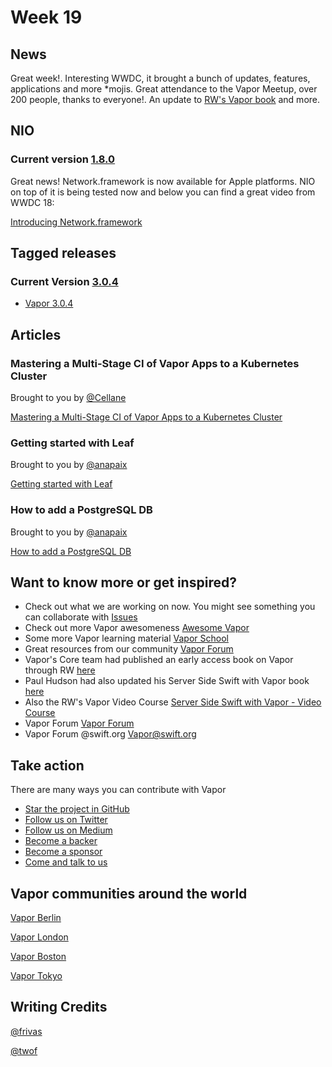 # Week 19

## News

Great week!. Interesting WWDC, it brought a bunch of updates, features, applications and more *mojis. Great attendance to the Vapor Meetup, over 200 people, thanks to everyone!. An update to [RW's Vapor book](https://www.raywenderlich.com/195807/server-side-swift-with-vapor-5-new-chapters-available) and more. 

## NIO

### Current version [1.8.0](https://github.com/apple/swift-nio/releases/tag/1.8.0)

Great news! Network.framework is now available for Apple platforms. NIO on top of it is being tested now and below you can find a great video from WWDC 18:

[Introducing Network.framework](https://developer.apple.com/videos/play/wwdc2018/715/)

## Tagged releases
### Current Version [3.0.4](https://github.com/vapor/vapor/releases/tag/3.0.4)

- [Vapor 3.0.4](https://github.com/vapor/vapor/releases/tag/3.0.4)

## Articles

### Mastering a Multi-Stage CI of Vapor Apps to a Kubernetes Cluster

Brought to you by [@Cellane](https://github.com/Cellane)

[Mastering a Multi-Stage CI of Vapor Apps to a Kubernetes Cluster](https://www.milanvit.net/post/how-to-master-a-multi-stage-continuous-delivery-of-vapor-apps-to-a-kubernetes-cluster)

### Getting started with Leaf

Brought to you by [@anapaix](https://github.com/JoeyBodnar)

[Getting started with Leaf](https://www.vaporforums.io/viewThread/46)

### How to add a PostgreSQL DB

Brought to you by [@anapaix](https://github.com/JoeyBodnar)

[How to add a PostgreSQL DB](https://www.youtube.com/watch?v=QGxJQ2NMCq8&t=2s)

## Want to know more or get inspired?

- Check out what we are working on now. You might see something you can collaborate with [Issues](https://github.com/search?q=org%3Avapor+is%3Aissue+is%3Aopen+)
- Check out more Vapor awesomeness [Awesome Vapor](https://github.com/Cellane/awesome-vapor)
- Some more Vapor learning material [Vapor School](https://github.com/vaporberlin/vaporschool)
- Great resources from our community [Vapor Forum](https://www.vaporforums.io)
- Vapor's Core team had published an early access book on Vapor through RW [here](https://store.raywenderlich.com/products/server-side-swift-with-vapor)
- Paul Hudson had also updated his Server Side Swift with Vapor book [here](https://www.hackingwithswift.com/files/server-side-swift-vapor-edition-toc.pdf)
- Also the RW's Vapor Video Course [Server Side Swift with Vapor - Video Course ](https://videos.raywenderlich.com/courses/115-server-side-swift-with-vapor/lessons/1)
- Vapor Forum [Vapor Forum](http://vaporforums.io/)
- Vapor Forum @swift.org [Vapor@swift.org](https://forums.swift.org/c/related-projects/vapor)

## Take action

There are many ways you can contribute with Vapor

- [Star the project in GitHub](https://github.com/vapor/vapor)
- [Follow us on Twitter](https://twitter.com/codevapor)
- [Follow us on Medium](https://medium.com/@codevapor)
- [Become a backer](https://opencollective.com/vapor#backer)
- [Become a sponsor](https://opencollective.com/vapor#sponsor)
- [Come and talk to us](https://vapor.team)

## Vapor communities around the world

[Vapor Berlin](http://vapor.berlin/#/)

[Vapor London](https://www.meetup.com/VaporLondon/)

[Vapor Boston](https://www.meetup.com/VaporBoston/)

[Vapor Tokyo](https://vapormeetuptokyo.connpass.com/event/88654/)

## Writing Credits

[@frivas](https://github.com/frivas)

[@twof](https://github.com/twof)
